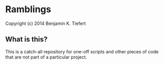Ramblings
=========

Copyright (c) 2014 Benjamin K. Tiefert

What is this?
-------------
This is a catch-all repository for one-off scripts and other pieces of code that are not part of a particular project.
